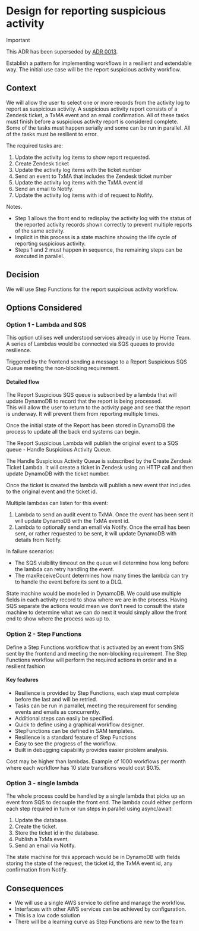 # Design for reporting suspicious activity

> [!IMPORTANT]
> This ADR has been superseded by [ADR 0013](./0013-contact-form-for-reporting-activity.md).

Establish a pattern for implementing workflows in a resilient and extendable way. The initial use case will be the report suspicious activity workflow.

## Context

We will allow the user to select one or more records from the activity log to report as suspicious activity. A suspicious activity report consists of a Zendesk ticket, a TxMA event and an email confirmation. All of these tasks must finish before a suspicious activity report is considered complete. Some of the tasks must happen serially and some can be run in parallel. All of the tasks must be resilient to error.

The required tasks are:

1. Update the activity log items to show report requested.
2. Create Zendesk ticket
3. Update the activity log items with the ticket number
4. Send an event to TxMA that includes the Zendesk ticket number
5. Update the activity log items with the TxMA event id
6. Send an email to Notify.
7. Update the activity log items with id of request to Nofify.

Notes.

- Step 1 allows the front end to redisplay the activity log with the status of the reported activity records shown correctly to prevent multiple reports of the same activity.
- Implicit in this process is a state machine showing the life cycle of reporting suspicious activity.
- Steps 1 and 2 must happen in sequence, the remaining steps can be executed in parallel.

## Decision

We will use Step Functions for the report suspicious activity workflow.

## Options Considered

### Option 1 - Lambda and SQS

This option utilises well understood services already in use by Home Team. A series of Lambdas would be connected via SQS queues to provide resilience.

Triggered by the frontend sending a message to a Report Suspicious SQS Queue meeting the non-blocking requirement.

#### Detailed flow

The Report Suspicious SQS queue is subscribed by a lambda that will update DynamoDB to record that the report is being processed.  
This will allow the user to return to the activity page and see that the report is underway. It will prevent them from reporting multiple times.

Once the initial state of the Report has been stored in DynamoDB the process to update all the back end systems can begin.

The Report Suspicious Lambda will publish the original event to a SQS queue - Handle Suspicious Activity Queue.

The Handle Suspicious Activity Queue is subscribed by the Create Zendesk Ticket Lambda. It will create a ticket in Zendesk using an HTTP call and then update DynamoDB with the ticket number.

Once the ticket is created the lambda will publish a new event that includes to the original event and the ticket id.

Multiple lambdas can listen for this event:

1. Lambda to send an audit event to TxMA. Once the event has been sent it will update DynamoDB with the TxMA event id.
2. Lambda to optionally send an email via Notify. Once the email has been sent, or rather requested to be sent, it will update DynamoDB with details from Notify.

In failure scenarios:

- The SQS visibility timeout on the queue will determine how long before the lambda can retry handling the event.
- The maxReceiveCount determines how many times the lambda can try to handle the event before its sent to a DLQ.

State machine would be modelled in DynamoDB. We could use multiple fields in each activity record to show where we are in the process. Having SQS separate the actions would mean we don't need to consult the state machine to determine what we can do next it would simply allow the front end to show where the process was up to.

### Option 2 - Step Functions

Define a Step Functions workflow that is activated by an event from SNS sent by the frontend and meeting the non-blocking requirement. The Step Functions workflow will perform the required actions in order and in a resilient fashion

#### Key features

- Resilience is provided by Step Functions, each step must complete before the last and will be retried.
- Tasks can be run in parrallel, meeting the requirement for sending events and emails as concurrently.
- Additional steps can easily be specified.
- Quick to define using a graphical workflow designer.
- StepFunctions can be defined in SAM templates.
- Resilience is a standard feature of Step Functions
- Easy to see the progress of the workflow.
- Built in debugging capability provides easier problem analysis.

Cost may be higher than lambdas. Example of 1000 workflows per month where each workflow has 10 state transitions would cost $0.15.

### Option 3 - single lambda

The whole process could be handled by a single lambda that picks up an event from SQS to decouple the front end. The lambda could either perform each step required in turn or run steps in parallel using async/await:

1. Update the database.
2. Create the ticket.
3. Store the ticket id in the database.
4. Publish a TxMa event.
5. Send an email via Notify.

The state machine for this approach would be in DynamoDB with fields storing the state of the request, the ticket id, the TxMA event id, any confirmation from Notify.

## Consequences

- We will use a single AWS service to define and manage the workflow.
- Interfaces with other AWS services can be achieved by configuration.
- This is a low code solution
- There will be a learning curve as Step Functions are new to the team
